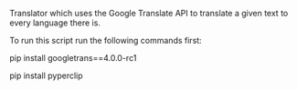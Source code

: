 Translator which uses the Google Translate API to translate a given text to every language there is.

To run this script run the following commands first:

pip install googletrans==4.0.0-rc1

pip install pyperclip
